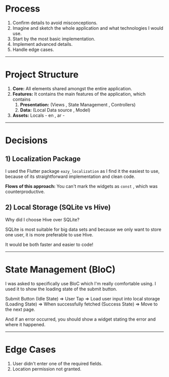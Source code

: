 
# Process

1. Confirm details to avoid misconceptions.
2. Imagine and sketch the whole application and what technologies I would use.
3. Start by the most basic implementation.
4. Implement advanced details.
5. Handle edge cases.

--------------------------------------------------------------------------
# Project Structure

1) **Core:** All elements shared amongst the entire application. 
2) **Features:** It contains the main features of the application, which contains
	1) **Presentation:** (Views , State Management , Controllers) 
	2) **Data:** (Local Data source , Model)
3) **Assets:** Locals - en , ar -

_____________________________________________
# Decisions

## 1) Localization Package

I used the Flutter package `eazy_localization` as I find it the easiest to use, because of its straightforward implementation and clean code.

**Flows of this approach:** You can't mark the widgets as `const` , which was counterproductive.
## 2) Local Storage (SQLite vs Hive)

Why did I choose Hive over SQLite?

SQLite is most suitable for big data sets and because we only want to store one user, it is more preferable to use Hive.

It would be both faster and easier to code!

--------------------------------------------------------------------------

# State Management (BloC)

I was asked to specifically use BloC which I'm really comfortable using. I used it to show the loading state of the submit button.

Submit Button (Idle State) => User Tap => Load user input into local storage (Loading State) => When successfully fetched (Success State) => Move to the next page.

And if an error occurred, you should show a widget stating the error and where it happened.

--------------------------------------------------------------------------

# Edge Cases

1. User didn't enter one of the required fields.
2. Location permission not granted.
